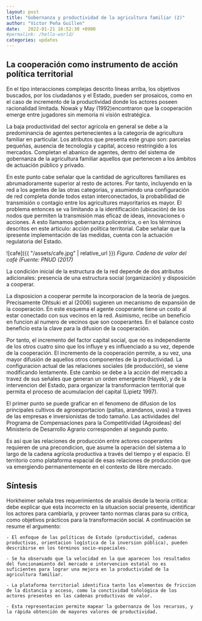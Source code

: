 ```yaml
---
layout: post
title: "Gobernanza y productividad de la agricultura familiar (2)"
author: "Victor Peña Guillen"
date:   2022-01-21 16:52:30 +0900
#permalink: /hello-world/
categories: updates
---
```


## La cooperación como instrumento de acción política territorial

En el tipo interacciones complejas descrito líneas arriba, los objetivos buscados, por los ciudadanos y el Estado, pueden ser prosaicos, como en el caso de incremento de la productividad donde los actores poseen racionalidad limitada.
Nowak y May (1992)encontraron que la cooperación emerge entre jugadores sin memoria ni visión estratégica.

La baja productividad del sector agrícola en general se debe a la predominancia de agentes pertenecientes a la categoria de agricultura familiar en particular.
Los atributos que presenta este grupo son: parcelas pequeñas, ausencia de tecnología y capital, acceso restringido a los mercados. Completan el abanico de agentes, dentro del sistema de gobernanza de la agricultura familiar aquellos que pertenecen a los ámbitos de actuación público y privado.

En este punto cabe señalar que la cantidad de agricultores familiares es abrumadoramente superior al resto de actores. Por tanto, incluyendo en la red a los agentes de las otras categorias, y asumiendo una configuración de red completa donde todos estan interconectados, la probabilidad de transmisión o contagio entre los agricultures mayoritarios es mayor.
El problema entonces se va limitando a la identificación (ubicación) de los nodos que permiten la transmisión mas eficaz de ideas, innovaciones o acciones. A esto llamamos gobernanza policentrica, o en los términos descritos en este articulo: acción política territorial. Cabe señalar que la ipresente implementación de las medidas, cuenta con la actuación regulatoria del Estado.


![cafe]({{ "/assets/cafe.jpg" | relative_url }})
*Figura. Cadena de valor del café (Fuente: PNUD (2017)*

La condición inicial de la estructura de la red depende de dos atributos adicionales: presencia de una estructura social (organización) y disposición a cooperar.

La disposicion a cooperar permite la incorporacion de la teoría de juegos.
Precisamente Ohtsuki et al (2006) sugieren un mecanismo de expansión de la cooperación. En este esquema el agente cooperante tiene un costo al estar conectado con sus vecinos en la red. Asimismo, recibe un beneficio en funcion al numero de vecinos que son cooperantes. En el balance costo beneficio esta la clave para la difusion de la cooperación.

Por tanto, el incremento del factor capital social, que no es independiente de los otros cuatro sino que los influye y es influenciado a su vez, depende de la cooperación.
El incremento de la cooperación permite, a su vez, una mayor difusión de aquellos otros componentes de la productividad.
La configuracion actual de las relaciones sociales (de producción), se viene modificando lentamente. Este cambio se debe a la acción del mercado a travez de sus señales que generan un orden emergente (Hayek), y de la intervencion del Estado, para organizar la transformacion territorial que permita el proceso de acumulacion del capital (Lipietz 1997).

El primer punto se puede graficar en el fenomeno de difusion de los principales cultivos de agroexportacion (paltas, arandanos, uvas) a traves de las empresas e inversionistas de todo tamaño. Las actividades del Programa de Compensaciones para la Competitividad (Agroideas) del Ministerio de Desarrollo Agrario corresponden al segundo punto.

Es así que las relaciones de producción entre actores cooperantes requieren de una precondicion, que asume la operación del sistema a lo largo de la cadena agrícola productiva a través del tiempo y el espacio. El territorio como plataforma espacial de esas relaciones de producción que va emergiendo permanentemente en el contexto de libre mercado.

## Síntesis

Horkheimer señala tres requerimientos de analisis desde la teoria critica: debe explicar que esta incorrecto en la situacion social presente, identificar los actores para cambiarla, y proveer tanto normas claras para su critica, como objetivos prácticos para la transformación social. A continuación se resume el argumento:

    - El enfoque de las políticas de Estado (productividad, cadenas productivas, orientacion logística de la inversion pública), pueden describirse en los términos socio-espaciales. 
    
    - Se ha observado que la velocidad en la que aparecen los resultados del funcionamiento del mercado e intervencion estatal no es suficientes para lograr una mejora en la productividad de la agricultura familiar.

    - La plataforma territorial identifica tanto los elementos de friccion de la distancia y acceso, como la conctividad toñológica de los actores presentes en las cadenas productivas de valor.
    
    - Esta representacion permite mapear la gobernanza de los recursos, y la rápida obtención de mayores valores de productividad.
